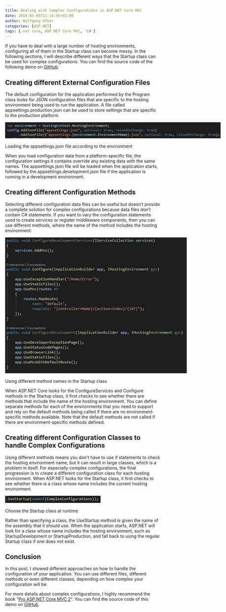 ```yaml
---
title: Dealing with Complex Configurations in ASP.NET Core MVC
date: 2019-05-05T11:14:45+02:00
author: Wolfgang Ofner
categories: [ASP.NET]
tags: [.net core, ASP.NET Core MVC, 'C#']
---
```

If you have to deal with a large number of hosting environments, configuring all of them in the Startup class can become messy. In the following sections, I will describe different ways that the Startup class can be used for complex configurations. You can find the source code of the following demo on <a href="https://github.com/WolfgangOfner/MVC-Core-Complex-Configurations" target="_blank" rel="noopener noreferrer">GitHub</a>.

## Creating different External Configuration Files

The default configuration for the application performed by the Program class looks for JSON configuration files that are specific to the hosting environment being used to run the application. A file called appsettings.production.json can be used to store settings that are specific to the production platform.

<div id="attachment_1659" style="width: 710px" class="wp-caption aligncenter">
  <a href="/wp-content/uploads/2019/04/Loading-the-appsettings.json-file-according-to-the-environment.jpg"><img aria-describedby="caption-attachment-1659" loading="lazy" class="wp-image-1659" src="/wp-content/uploads/2019/04/Loading-the-appsettings.json-file-according-to-the-environment.jpg" alt="Loading the appsettings.json file according to the environment" width="700" height="52" /></a>
  
  <p id="caption-attachment-1659" class="wp-caption-text">
    Loading the appsettings.json file according to the environment
  </p>
</div>

When you load configuration data from a platform-specific file, the configuration settings it contains override any existing data with the same names. The appsettings.json file will be loaded when the application starts, followed by the appsettings.development.json file if the application is running in a development environment.

## Creating different Configuration Methods

Selecting different configuration data files can be useful but doesn’t provide a complete solution for complex configurations because data files don’t contain C# statements. If you want to vary the configuration statements used to create services or register middleware components, then you can use different methods, where the name of the method includes the hosting environment:

<div id="attachment_1660" style="width: 600px" class="wp-caption aligncenter">
  <a href="/wp-content/uploads/2019/04/Using-different-method-names-in-the-Startup-class.jpg"><img aria-describedby="caption-attachment-1660" loading="lazy" class="wp-image-1660 size-full" title="Using different method names in the Startup class to handle complex configurations" src="/wp-content/uploads/2019/04/Using-different-method-names-in-the-Startup-class.jpg" alt="Using different method names in the Startup class" width="590" height="440" /></a>
  
  <p id="caption-attachment-1660" class="wp-caption-text">
    Using different method names in the Startup class
  </p>
</div>

When ASP.NET Core looks for the ConfigureServices and Configure methods in the Startup class, it first checks to see whether there are methods that include the name of the hosting environment. You can define separate methods for each of the environments that you need to support and rely on the default methods being called if there are no environment-specific methods available. Note that <span class="fontstyle0">the default methods are not called if there are environment-specific methods defined.</span>

## Creating different Configuration Classes to handle Complex Configurations

Using different methods means you don’t have to use if statements to check the hosting environment name, but it can result in large classes, which is a problem in itself. For especially complex configurations, the final progression is to create a different configuration class for each hosting environment. When ASP.NET looks for the Startup class, it first checks to see whether there is a class whose name includes the current hosting environment.

<div id="attachment_1663" style="width: 320px" class="wp-caption aligncenter">
  <a href="/wp-content/uploads/2019/04/Choose-the-Startup-class-at-runtime.jpg"><img aria-describedby="caption-attachment-1663" loading="lazy" class="wp-image-1663 size-full" title="Choose the Startup class at runtime to deal with your complex configurations" src="/wp-content/uploads/2019/04/Choose-the-Startup-class-at-runtime.jpg" alt="Choose the Startup class at runtime" width="310" height="23" /></a>
  
  <p id="caption-attachment-1663" class="wp-caption-text">
    Choose the Startup class at runtime
  </p>
</div>

Rather than specifying a class, the UseStartup method is given the name of the assembly that it should use. When the application starts, ASP.NET will look for a class whose name includes the hosting environment, such as StartupDevelopment or StartupProduction, and fall back to using the regular Startup class if one does not exist.

## Conclusion

In this post, I showed different approaches on how to handle the configuration of your application. You can use different files, different methods or even different classes, depending on how complex your configuration will be.

For more details about complex configurations, I highly recommend the book &#8220;<a href="https://www.amazon.com/Pro-ASP-NET-Core-MVC-2/dp/148423149X" target="_blank" rel="noopener noreferrer">Pro ASP.NET Core MVC 2</a>&#8220;. You can find the source code of this demo on <a href="https://github.com/WolfgangOfner/MVC-Core-Complex-Configurations" target="_blank" rel="noopener noreferrer">GitHub</a>.